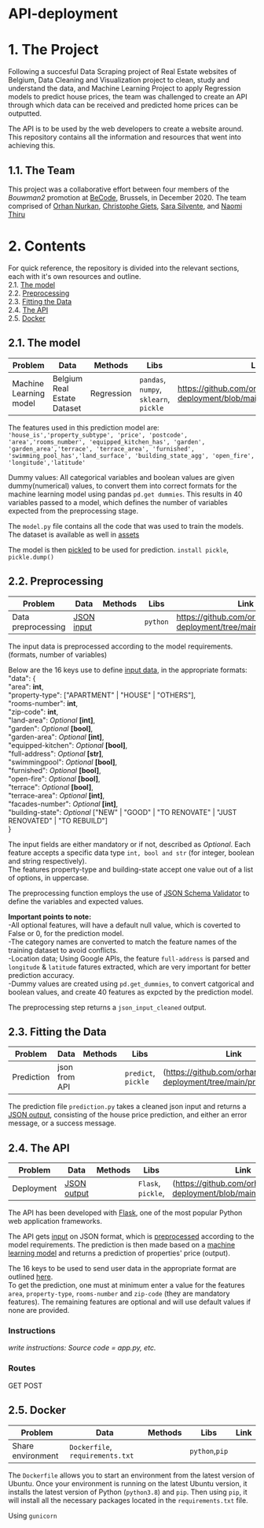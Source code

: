 # API-deployment

# 1. The Project
Following a succesful Data Scraping project of Real Estate websites of Belgium, Data Cleaning and Visualization project to clean, study and understand the data, and Machine Learning Project to apply Regression models to predict house prices, the team was challenged to create an API through which data can be received and predicted home prices can be outputted.

The API is to be used by the web developers to create a website around. This repository contains all the information and resources that went into achieving this.


## 1.1. The Team
This project was a collaborative effort between four members of the *Bouwman2* promotion at [BeCode](https://github.com/becodeorg), Brussels, in December 2020. The team comprised of [Orhan Nurkan](https://github.com/orhannurkan), [Christophe Giets](https://github.com/gietsc), [Sara Silvente](https://github.com/silventesa), and [Naomi Thiru](https://github.com/naomithiru)


# 2. Contents
For quick reference, the repository is divided into the relevant sections, each with it's own resources and outline.  
2.1. [The model](#model)  
2.2. [Preprocessing](#prep)  
2.3. [Fitting the Data](#pred)  
2.4. [The API](#api)  
2.5. [Docker](#doc)  

<a name="model"></a>
## 2.1. The model
|__Problem__|__Data__|__Methods__|__Libs__|__Link__|
|-|-|-|-|-|
|Machine Learning model|Belgium Real Estate Dataset |Regression|`pandas`, `numpy`, `sklearn`, `pickle`|https://github.com/orhannurkan/API-deployment/blob/main/app/model/model.py|

The features used in this prediction model are: `'house_is','property_subtype', 'price', 'postcode', 'area','rooms_number', 'equipped_kitchen_has', 'garden', 'garden_area','terrace', 'terrace_area', 'furnished', 'swimming_pool_has','land_surface', 'building_state_agg', 'open_fire', 'longitude','latitude'`

Dummy values: All categorical variables and boolean values are given dummy(numerical) values, to convert them into correct formats for the machine learning model using pandas `pd.get dummies`. This results in 40 variables passed to a model, which defines the number of variables expected from the preprocessing stage.

The `model.py` file contains all the code that was used to train the models. The dataset is available as well in [assets](https://github.com/orhannurkan/API-deployment/tree/main/assets)

The model is then [pickled](https://docs.python.org/3/library/pickle.html) to be used for prediction.
`install pickle`, `pickle.dump()`


<a name="prep"></a>
## 2.2. Preprocessing
|__Problem__|__Data__|__Methods__|__Libs__|__Link__|
|-|-|-|-|-|
|Data preprocessing |[JSON input](#input)| |`python`|https://github.com/orhannurkan/API-deployment/tree/main/preprocessing |

The input data is preprocessed according to the model requirements.(formats, number of variables)

Below are the 16 keys use to define [input data](#input), in the appropriate formats: </br>
"data": { </br>
        "area": **int**,</br>
        "property-type": ["APARTMENT" | "HOUSE" | "OTHERS"],</br>
        "rooms-number": **int**,</br>
        "zip-code": **int**,</br>
        "land-area": *Optional* **[int]**,</br>
        "garden": *Optional* **[bool]**,</br>
        "garden-area": *Optional* **[int]**,</br>
        "equipped-kitchen": *Optional* **[bool]**,</br>
        "full-address": *Optional* **[str]**,</br>
        "swimmingpool": *Optional* **[bool]**,</br>
        "furnished": *Optional* **[bool]**,</br>
        "open-fire": *Optional* **[bool]**,</br>
        "terrace": *Optional* **[bool]**,</br>
        "terrace-area": *Optional* **[int]**,</br>
        "facades-number": *Optional* **[int]**,</br>
        "building-state": *Optional* ["NEW" | "GOOD" | "TO RENOVATE" | "JUST RENOVATED" | "TO REBUILD"]</br>
}</br>

The input fields are either mandatory or if not, described as *Optional*. Each feature accepts a specific data type `int, bool and str` (for integer, boolean and string respectively).  
The features property-type and building-state accept one value out of a list of options, in uppercase.  

The preprocessing function employs the use of [JSON Schema Validator](https://github.com/Julian/jsonschema) to define the variables and expected values. 


**Important points to note:**  
-All optional features, will have a default null value, which is coverted to False or 0, for the prediction model.  
-The category names are converted to match the feature names of the training dataset to avoid conflicts.  
-Location data; Using Google APIs, the feature `full-address` is parsed and `longitude` & `latitude` fatures extracted, which are very important for better prediction accuracy.  
-Dummy values are created using `pd.get_dummies`, to convert catgorical and boolean values, and create 40 features as expcted by the prediction model.

The preprocessing step returns a `json_input_cleaned` output.

<a name="pred"></a>
## 2.3. Fitting the Data
|__Problem__|__Data__|__Methods__|__Libs__|__Link__|
|-|-|-|-|-|
|Prediction|json from API||`predict`, `pickle`| (https://github.com/orhannurkan/API-deployment/tree/main/predict)|

The prediction file `prediction.py` takes a cleaned json input and returns a [JSON output](#output), consisting of the house price prediction, and either an error message, or a success message.


<a name="api"></a>
## 2.4. The API
|__Problem__|__Data__|__Methods__|__Libs__|__Link__|
|-|-|-|-|-|
|Deployment|[JSON output](#output)||`Flask`, `pickle`, |(https://github.com/orhannurkan/API-deployment/blob/main/app.py)|

The API has been developed with [Flask](https://flask.palletsprojects.com/en/1.1.x/), one of the most popular Python web application frameworks.

The API gets [input](#input-requirements) on JSON format, which is [preprocessed](#prep) according to the model requirements. The prediction is then made based on a [machine learning model](#model) and returns a prediction of properties' price (output).

The 16 keys to be used to send user data in the appropriate format are outlined [here](#input).  
To get the prediction, one must at minimum enter a value for the features `area`, `property-type`, `rooms-number` and `zip-code` (they are mandatory features).
The remaining features are optional and will use default values if none are provided.

### Instructions
*write instructions: Source code = app.py, etc.*

### Routes
GET
POST

<a name="doc"></a>
## 2.5. Docker
|__Problem__|__Data__|__Methods__|__Libs__|__Link__|
|-|-|-|-|-|
|Share environment|`Dockerfile`, `requirements.txt`||`python`,`pip`|| |

The `Dockerfile` allows you to start an environment from the latest version of Ubuntu. Once your environment is running on the latest Ubuntu version, it installs the latest version of Python (`python3.8`) and `pip`. Then using `pip`, it will install all the necessary packages located in the `requirements.txt` file.

Using `gunicorn`
